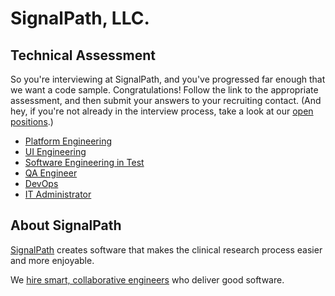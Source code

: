 # SignalPath, LLC.
## Technical Assessment
So you're interviewing at SignalPath, and you've progressed far enough that we want a code sample. Congratulations! Follow the link to the appropriate assessment, and then submit your answers to your recruiting contact. (And hey, if you're not already in the interview process, take a look at our [open positions](http://signalpath.workable.com).)

* [Platform Engineering](platform.md)
* [UI Engineering](ui.md)
* [Software Engineering in Test](set.md)
* [QA Engineer](qa.md)
* [DevOps](devops.md)
* [IT Administrator](it.md)

## About SignalPath
[SignalPath](http://www.signalpath.com) creates software that makes the clinical research process easier and more enjoyable.

We [hire smart, collaborative engineers](http://signalpath.workable.com) who deliver good software.
